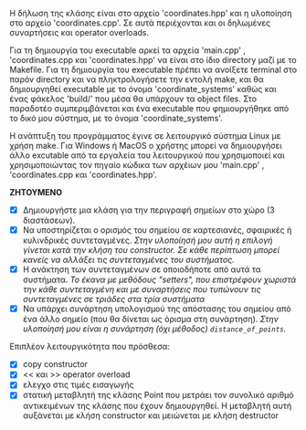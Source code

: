 
Η δήλωση της κλάσης είναι στο αρχείο 'coordinates.hpp' και η υλοποίηση στο αρχείο 'coordinates.cpp'. Σε αυτά περιέχονται και οι δηλωμένες συναρτήσεις και operator overloads.

Για τη δημιουργία του executable αρκεί τα αρχεία 'main.cpp' , 'coordinates.cpp και 'coordinates.hpp' να είναι στο ίδιο directory μαζί με το Makefile. Για τη δημιουργία του executable πρέπει να ανοίξετε terminal στο παρόν directory και να πληκτρολογήσετε την εντολή make, και θα δημιουργηθεί executable με το όνομα 'coordinate_systems' καθώς και ένας φάκελος 'build/' που μέσα θα υπάρχουν τα object files. Στο παραδοτέο συμπεριμβάνεται και ένα executable που φημιουργήθηκε από το δικό μου σύστημα, με το όνομα 'coordinate_systems'.

Η ανάπτυξη του προγράμματος έγινε σε λειτουργικό σύστημα Linux με χρήση make. Για Windows ή MacOS ο χρήστης μπορεί να δημιουργήσει άλλο excutable από τα εργαλεία του λειτουργικού που χρησιμοποιεί και χρησιμοποιώντας τον πηγαίο κώδικα των αρχέιων μου 'main.cpp' , 'coordinates.cpp και 'coordinates.hpp'.

**ΖΗΤΟΥΜΕΝΟ**
- [x] Δημιουργήστε μια κλάση για την περιγραφή σημείων στο χώρο (3 διαστάσεων).
- [x] Να υποστηρίζεται ο ορισμός του σημείου σε καρτεσιανές, σφαιρικές ή κυλινδρικές συντεταγμένες. _Στην υλοποίησή μου αυτή η επιλογή γίνεται κατά την κλήση του constructor. Σε κάθε περίπτωση μπορεί κανείς να αλλάξει τις συντεταγμένες του συστήματος._
- [x] Η ανάκτηση των συντεταγμένων σε οποιοδήποτε από αυτά τα συστήματα. _To έκανα με μεθόδους "setters", που επιστρέφουν χωριστά την κάθε συντεταγμένη και με συναρτήσεις που τυπώνουν τις συντεταγμένες σε τριάδες στα τρία συστήματα_
- [x] Να υπάρχει συνάρτηση υπολογισμού της απόστασης του σημείου από ένα άλλο σημείο (που θα δίνεται ως όρισμα στη συνάρτηση). _Στην υλοποίησή μου είναι η συνάρτηση (όχι μέθοδος) ```distance_of_points```._

Επιπλέον λειτουργικότητα που πρόσθεσα:
- [x] copy constructor
- [x] << και >> operator overload
- [x] ελεγχο στις τιμές εισαγωγής
- [x] στατική μεταβλητή της κλάσης Point που μετράει τον συνολικό αριθμό αντικειμένων της κλάσης που έχουν δημιουργηθεί. Η μεταβλητή αυτή αυξάνεται με κλήση constructor και μειώνεται με κλήση destructor
